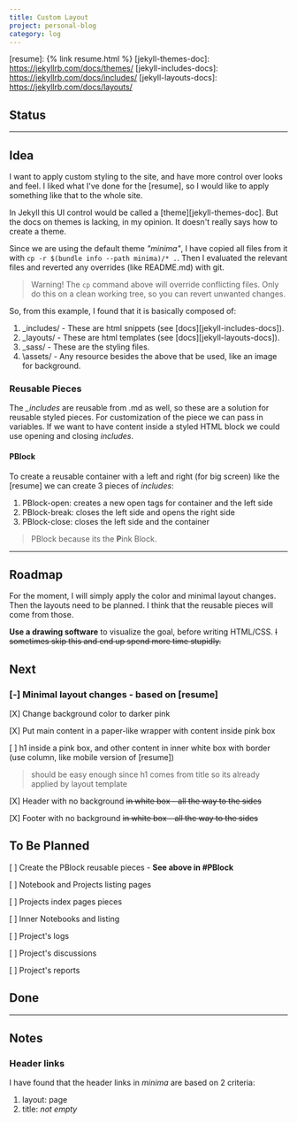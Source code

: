 ```yaml
---
title: Custom Layout
project: personal-blog
category: log
---
```

[resume]: {% link resume.html %}
[jekyll-themes-doc]: https://jekyllrb.com/docs/themes/
[jekyll-includes-docs]: https://jekyllrb.com/docs/includes/
[jekyll-layouts-docs]: https://jekyllrb.com/docs/layouts/


## Status



---

## Idea

I want to apply custom styling to the site, and have more control over looks and feel. I liked what I've done for the [resume], so I would like to apply something like that to the whole site.

In Jekyll this UI control would be called a [theme][jekyll-themes-doc]. But the docs on themes is lacking, in my opinion. It doesn't really says how to create a theme.

Since we are using the default theme *"minima"*, I have copied all files from it with `cp -r $(bundle info --path minima)/* .`. Then I evaluated the relevant files and reverted any overrides (like README.md) with git. 

> Warning! The `cp` command above will override conflicting files. Only do this on a clean working tree, so you can revert unwanted changes.

So, from this example, I found that it is basically composed of:

1. \_includes/ - These are html snippets (see [docs][jekyll-includes-docs]).
2. \_layouts/ - These are html templates (see [docs][jekyll-layouts-docs]).
3. \_sass/ - These are the styling files.
4. \assets/ - Any resource besides the above that be used, like an image for background.

### Reusable Pieces

The *\_includes* are reusable from .md as well, so these are a solution for reusable styled pieces. For customization of the piece we can pass in variables. If we want to have content inside a styled HTML block we could use opening and closing *includes*.

#### PBlock

To create a reusable container with a left and right (for big screen) like the [resume] we can create 3 pieces of *includes*:

1. PBlock-open: creates a new open tags for container and the left side
2. PBlock-break: closes the left side and opens the right side
3. PBlock-close: closes the left side and the container

> PBlock because its the **P**ink Block.

---

## Roadmap

For the moment, I will simply apply the color and minimal layout changes. Then the layouts need to be planned. I think that the reusable pieces will come from those. 

**Use a drawing software** to visualize the goal, before writing HTML/CSS. ~~I sometimes skip this and end up spend more time stupidly.~~

## Next

### [-] Minimal layout changes - based on [resume]

[X] Change background color to darker pink

[X] Put main content in a paper-like wrapper with content inside pink box

[ ] h1 inside a pink box, and other content in inner white box with border (use column, like mobile version of [resume])

> should be easy enough since h1 comes from title so its already applied by layout template

[X] Header with no background ~~in white box - all the way to the sides~~

[X] Footer  with no background ~~in white box - all the way to the sides~~

## To Be Planned

[ ] Create the PBlock reusable pieces - **See above in #PBlock**

[ ] Notebook and Projects listing pages

[ ] Projects index pages pieces

[ ] Inner Notebooks and listing

[ ] Project's logs

[ ] Project's discussions

[ ] Project's reports

## Done


---

## Notes

### Header links

I have found that the header links in *minima* are based on 2 criteria:

1. layout: page
2. title: *not empty*

